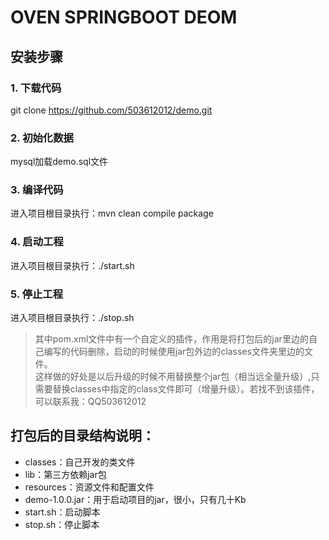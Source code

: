 # OVEN SPRINGBOOT DEOM

## 安装步骤
### 1. 下载代码
git clone https://github.com/503612012/demo.git
### 2. 初始化数据
mysql加载demo.sql文件
### 3. 编译代码
进入项目根目录执行：mvn clean compile package
### 4. 启动工程
进入项目根目录执行：./start.sh
### 5. 停止工程
进入项目根目录执行：./stop.sh

> 其中pom.xml文件中有一个自定义的插件，作用是将打包后的jar里边的自己编写的代码删除，启动的时候使用jar包外边的classes文件夹里边的文件。  
> 这样做的好处是以后升级的时候不用替换整个jar包（相当远全量升级）,只需要替换classes中指定的class文件即可（增量升级）。若找不到该插件，可以联系我：QQ503612012

## 打包后的目录结构说明：
- classes：自己开发的类文件
- lib：第三方依赖jar包
- resources：资源文件和配置文件
- demo-1.0.0.jar：用于启动项目的jar，很小，只有几十Kb
- start.sh：启动脚本
- stop.sh：停止脚本